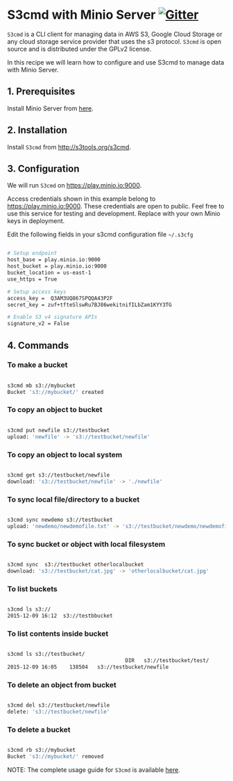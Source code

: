 # S3cmd with Minio Server [![Gitter](https://badges.gitter.im/Join%20Chat.svg)](https://gitter.im/minio/minio?utm_source=badge&utm_medium=badge&utm_campaign=pr-badge&utm_content=badge)

`S3cmd` is a CLI client for managing data in AWS S3, Google Cloud Storage or any cloud storage service provider that uses the s3 protocol.  `S3cmd` is open source and is distributed under the GPLv2 license.

In this recipe we will learn how to configure and use S3cmd to manage data with Minio Server.

## 1. Prerequisites

Install Minio Server from [here](http://docs.minio.io/docs/minio).

## 2. Installation

Install `S3cmd` from http://s3tools.org/s3cmd.

## 3. Configuration

We will run `S3cmd` on https://play.minio.io:9000.

Access credentials shown in this example belong to https://play.minio.io:9000.
These credentials are open to public. Feel free to use this service for testing and development. Replace with your own Minio keys in deployment.

Edit the following fields in your s3cmd configuration file `~/.s3cfg`

```sh

# Setup endpoint
host_base = play.minio.io:9000
host_bucket = play.minio.io:9000
bucket_location = us-east-1
use_https = True

# Setup access keys
access_key =  Q3AM3UQ867SPQQA43P2F
secret_key = zuf+tfteSlswRu7BJ86wekitnifILbZam1KYY3TG

# Enable S3 v4 signature APIs
signature_v2 = False

```

## 4. Commands

### To make a bucket

```sh

s3cmd mb s3://mybucket
Bucket 's3://mybucket/' created

```

### To copy an object to bucket

```sh

s3cmd put newfile s3://testbucket
upload: 'newfile' -> 's3://testbucket/newfile'  

```

### To copy an object to local system

```sh

s3cmd get s3://testbucket/newfile
download: 's3://testbucket/newfile' -> './newfile'

```

### To sync local file/directory to a bucket

```sh

s3cmd sync newdemo s3://testbucket
upload: 'newdemo/newdemofile.txt' -> 's3://testbucket/newdemo/newdemofile.txt'

```

### To sync bucket or object with local filesystem

```sh

s3cmd sync  s3://testbucket otherlocalbucket
download: 's3://testbucket/cat.jpg' -> 'otherlocalbucket/cat.jpg'

```

### To list buckets

```sh

s3cmd ls s3://
2015-12-09 16:12  s3://testbbucket

```

### To list contents inside bucket

```sh

s3cmd ls s3://testbucket/
                                      DIR   s3://testbucket/test/
2015-12-09 16:05    138504   s3://testbucket/newfile

```

### To delete an object from bucket

```sh

s3cmd del s3://testbucket/newfile
delete: 's3://testbucket/newfile'

```

### To delete a bucket

```sh

s3cmd rb s3://mybucket
Bucket 's3://mybucket/' removed

```

NOTE:
The complete usage guide for `S3cmd` is available [here](http://s3tools.org/usage).
